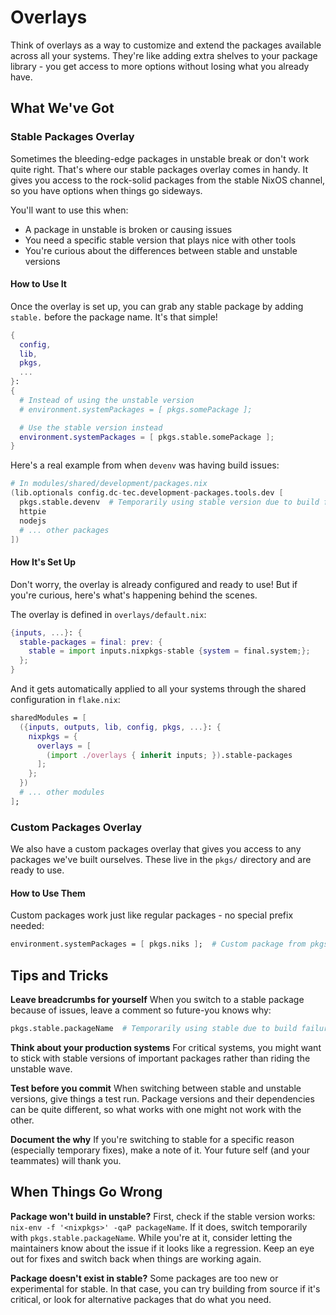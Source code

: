 # Overlays

Think of overlays as a way to customize and extend the packages available across all your systems. They're like adding extra shelves to your package library - you get access to more options without losing what you already have.

## What We've Got

### Stable Packages Overlay

Sometimes the bleeding-edge packages in unstable break or don't work quite right. That's where our stable packages overlay comes in handy. It gives you access to the rock-solid packages from the stable NixOS channel, so you have options when things go sideways.

You'll want to use this when:

- A package in unstable is broken or causing issues
- You need a specific stable version that plays nice with other tools
- You're curious about the differences between stable and unstable versions

#### How to Use It

Once the overlay is set up, you can grab any stable package by adding `stable.` before the package name. It's that simple!

```nix
{
  config,
  lib,
  pkgs,
  ...
}:
{
  # Instead of using the unstable version
  # environment.systemPackages = [ pkgs.somePackage ];

  # Use the stable version instead
  environment.systemPackages = [ pkgs.stable.somePackage ];
}
```

Here's a real example from when `devenv` was having build issues:

```nix
# In modules/shared/development/packages.nix
(lib.optionals config.dc-tec.development-packages.tools.dev [
  pkgs.stable.devenv  # Temporarily using stable version due to build failure
  httpie
  nodejs
  # ... other packages
])
```

#### How It's Set Up

Don't worry, the overlay is already configured and ready to use! But if you're curious, here's what's happening behind the scenes.

The overlay is defined in `overlays/default.nix`:

```nix
{inputs, ...}: {
  stable-packages = final: prev: {
    stable = import inputs.nixpkgs-stable {system = final.system;};
  };
}
```

And it gets automatically applied to all your systems through the shared configuration in `flake.nix`:

```nix
sharedModules = [
  ({inputs, outputs, lib, config, pkgs, ...}: {
    nixpkgs = {
      overlays = [
        (import ./overlays { inherit inputs; }).stable-packages
      ];
    };
  })
  # ... other modules
];
```

### Custom Packages Overlay

We also have a custom packages overlay that gives you access to any packages we've built ourselves. These live in the `pkgs/` directory and are ready to use.

#### How to Use Them

Custom packages work just like regular packages - no special prefix needed:

```nix
environment.systemPackages = [ pkgs.niks ];  # Custom package from pkgs/
```

## Tips and Tricks

**Leave breadcrumbs for yourself**
When you switch to a stable package because of issues, leave a comment so future-you knows why:

```nix
pkgs.stable.packageName  # Temporarily using stable due to build failure in unstable
```

**Think about your production systems**
For critical systems, you might want to stick with stable versions of important packages rather than riding the unstable wave.

**Test before you commit**
When switching between stable and unstable versions, give things a test run. Package versions and their dependencies can be quite different, so what works with one might not work with the other.

**Document the why**
If you're switching to stable for a specific reason (especially temporary fixes), make a note of it. Your future self (and your teammates) will thank you.

## When Things Go Wrong

**Package won't build in unstable?**
First, check if the stable version works: `nix-env -f '<nixpkgs>' -qaP packageName`. If it does, switch temporarily with `pkgs.stable.packageName`. While you're at it, consider letting the maintainers know about the issue if it looks like a regression. Keep an eye out for fixes and switch back when things are working again.

**Package doesn't exist in stable?**
Some packages are too new or experimental for stable. In that case, you can try building from source if it's critical, or look for alternative packages that do what you need.
